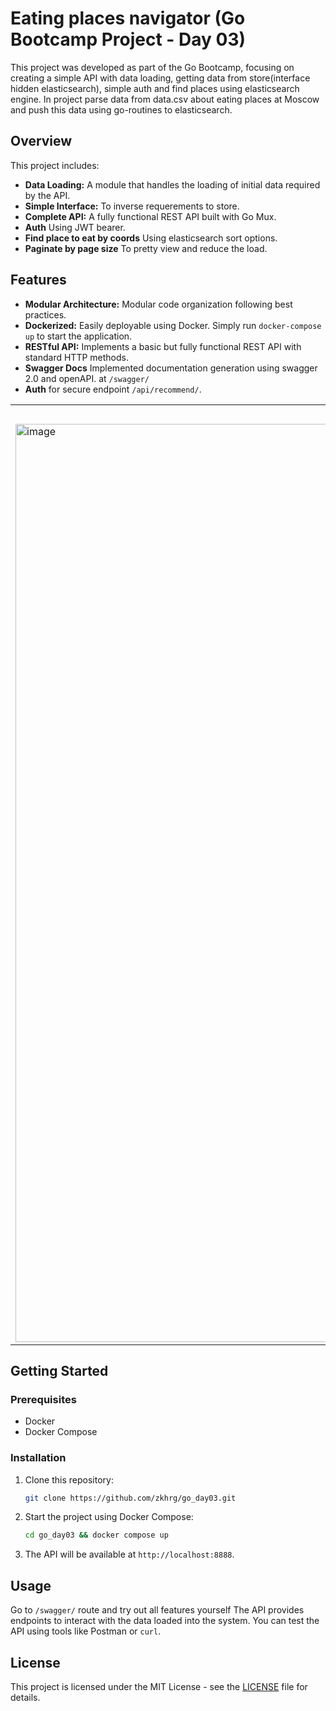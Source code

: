 # Eating places navigator (Go Bootcamp Project - Day 03)

This project was developed as part of the Go Bootcamp, focusing on creating a simple API with data loading, getting data from store(interface hidden elasticsearch), simple auth and find places using elasticsearch engine.
In project parse data from data.csv about eating places at Moscow and push this data using go-routines to elasticsearch.

## Overview

This project includes:

- **Data Loading:** A module that handles the loading of initial data required by the API.
- **Simple Interface:** To inverse requerements to store.
- **Complete API:** A fully functional REST API built with Go Mux.
- **Auth** Using JWT bearer.
- **Find place to eat by coords** Using elasticsearch sort options.
- **Paginate by page size** To pretty view and reduce the load.

## Features

- **Modular Architecture:** Modular code organization following best practices.
- **Dockerized:** Easily deployable using Docker. Simply run `docker-compose up` to start the application.
- **RESTful API:** Implements a basic but fully functional REST API with standard HTTP methods.
- **Swagger Docs** Implemented documentation generation using swagger 2.0 and openAPI. at `/swagger/`
- **Auth** for secure endpoint `/api/recommend/`.

 <table>
  <tr>
    <th>Routes</th>
  </tr>
  <tr>
    <td>
        <img width="1469" alt="image" src="https://github.com/user-attachments/assets/764d6655-d838-4ef9-9b1b-647bfc88056a">
    </td>
  </tr>
</table> 

## Getting Started

### Prerequisites

- Docker
- Docker Compose

### Installation

1. Clone this repository:
    ```bash
    git clone https://github.com/zkhrg/go_day03.git
    ```

2. Start the project using Docker Compose:
    ```bash
    cd go_day03 && docker compose up
    ```

3. The API will be available at `http://localhost:8888`.

## Usage

Go to `/swagger/` route and try out all features yourself
The API provides endpoints to interact with the data loaded into the system. You can test the API using tools like Postman or `curl`.

## License

This project is licensed under the MIT License - see the [LICENSE](LICENSE) file for details.

